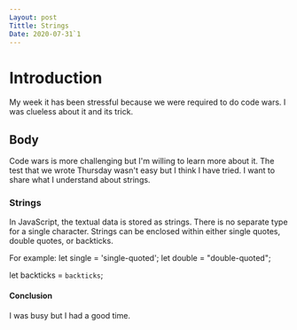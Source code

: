 ```yaml
---
Layout: post
Tittle: Strings
Date: 2020-07-31`1
---
```

# Introduction
My week it has been stressful because we were required to do code wars.
I was clueless about it and its trick.

## Body
Code wars is more challenging but I'm willing to learn more about it.
The test that we wrote Thursday wasn't easy but I think I have tried.
I want to share what I understand about strings.

### Strings
In JavaScript, the textual data is stored as strings. There is no separate type
for a single character. Strings can be enclosed within either single quotes, double
quotes, or backticks.


For example:
let single = 'single-quoted';
let double = "double-quoted";

let backticks = `backticks`;

#### Conclusion
I was busy but I had a good time.  